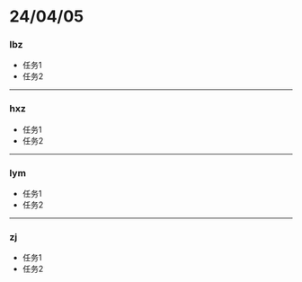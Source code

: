 # 24/04/05
### lbz
* 任务1
* 任务2
***
### hxz
* 任务1
* 任务2
***
### lym
* 任务1
* 任务2
***
### zj
* 任务1
* 任务2
